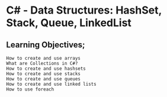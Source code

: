 # C# - Data Structures: HashSet, Stack, Queue, LinkedList
## Learning Objectives;

    How to create and use arrays
    What are Collections in C#?
    How to create and use hashsets
    How to create and use stacks
    How to create and use queues
    How to create and use linked lists
    How to use foreach
